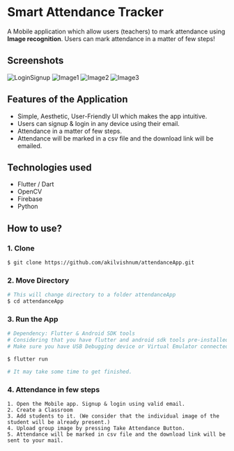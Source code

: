 # Smart Attendance Tracker

A Mobile application which allow users (teachers) to mark attendance using **Image recognition**. Users can mark attendance in a matter of few steps!

## Screenshots
![LoginSignup](https://user-images.githubusercontent.com/56084840/99776720-3fe37900-2b37-11eb-8fca-29ebd51b991c.jpg)
![Image1](https://user-images.githubusercontent.com/56084840/99776756-5558a300-2b37-11eb-9b06-d8172dbf1d36.jpg)
![Image2](https://user-images.githubusercontent.com/56084840/99776759-5689d000-2b37-11eb-8ca2-6726438ef9ac.jpg)
![Image3](https://user-images.githubusercontent.com/56084840/99776768-5b4e8400-2b37-11eb-94b7-feec19bfb538.jpg)

## Features of the Application

* Simple, Aesthetic, User-Friendly UI which makes the app intuitive.
* Users can signup & login in any device using their email.
* Attendance in a matter of few steps.
* Attendance will be marked in a csv file and the download link will be emailed.


## Technologies used
* Flutter / Dart
* OpenCV
* Firebase
* Python


## How to use?
### 1. Clone 
```sh
$ git clone https://github.com/akilvishnum/attendanceApp.git
```
### 2. Move Directory
```sh
# This will change directory to a folder attendanceApp
$ cd attendanceApp
```
### 3. Run the App
```sh
# Dependency: Flutter & Android SDK tools
# Considering that you have flutter and android sdk tools pre-installed in your systems.
# Make sure you have USB Debugging device or Virtual Emulator connected

$ flutter run

# It may take some time to get finished.
```

### 4. Attendance in few steps
```
1. Open the Mobile app. Signup & login using valid email.
2. Create a Classroom
3. Add students to it. (We consider that the individual image of the student will be already present.)
4. Upload group image by pressing Take Attendance Button.
5. Attendance will be marked in csv file and the download link will be sent to your mail.
```



